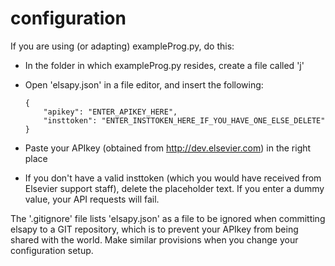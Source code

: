 # configuration
If you are using (or adapting) exampleProg.py, do this:
- In the folder in which exampleProg.py resides, create a file called 'j'
- Open 'elsapy.json' in a file editor, and insert the following:

    ```
    {
	    "apikey": "ENTER_APIKEY_HERE",
	    "insttoken": "ENTER_INSTTOKEN_HERE_IF_YOU_HAVE_ONE_ELSE_DELETE"
    }
    ```
    
- Paste your APIkey (obtained from http://dev.elsevier.com) in the right place
- If you don't have a valid insttoken (which you would have received from Elsevier support staff), delete the placeholder text. If you enter a dummy value, your API requests will fail.

The '.gitignore' file lists 'elsapy.json' as a file to be ignored when committing elsapy to a GIT repository, which is to prevent your APIkey from being shared with the world. Make similar provisions when you change your configuration setup.
